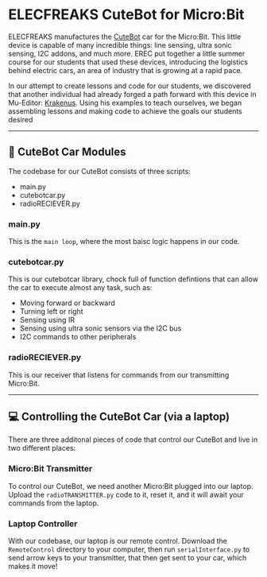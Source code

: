 # ELECFREAKS CuteBot for Micro:Bit
ELECFREAKS manufactures the [CuteBot](https://www.elecfreaks.com/micro-bit-smart-cutebot.html) car for the Micro:Bit. This little device is capable of many incredible things: line sensing, ultra sonic sensing, I2C addons, and much more. EREC put together a little summer course for our students that used these devices, introducing the logistics behind electric cars, an area of industry that is growing at a rapid pace.

In our attempt to create lessons and code for our students, we discovered that another individual had already forged a path forward with this device in Mu-Editor: [Krakenus](https://github.com/Krakenus/microbit-cutebot-micropython). Using his examples to teach ourselves, we began assembling lessons and making code to achieve the goals our students desired

---
## :blue_car: CuteBot Car Modules
The codebase for our CuteBot consists of three scripts:
* main.py
* cutebotcar.py
* radioRECIEVER.py

### main.py
This is the `main loop`, where the most baisc logic happens in our code. 

### cutebotcar.py
This is our cutebotcar library, chock full of function defintions that can allow the car to execute almost any task, such as:
* Moving forward or backward
* Turning left or right
* Sensing using IR
* Sensing using ultra sonic sensors via the I2C bus
* I2C commands to other peripherals

### radioRECIEVER.py
This is our receiver that listens for commands from our transmitting Micro:Bit.

---
## :computer: Controlling the CuteBot Car (via a laptop)
There are three additonal pieces of code that control our CuteBot and live in two different places:

### Micro:Bit Transmitter
To control our CuteBot, we need another Micro:Bit plugged into our laptop. Upload the `radioTRANSMITTER.py` code to it, reset it, and it will await your commands from the laptop.

### Laptop Controller
With our codebase, our laptop is our remote control. Download the `RemoteControl` directory to your computer, then run `serialInterface.py` to send arrow keys to your transmitter, that then get sent to your car, which makes it move!
